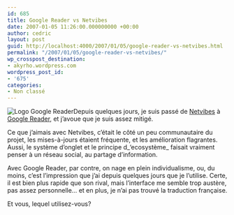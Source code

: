 ```yaml
---
id: 685
title: Google Reader vs Netvibes
date: 2007-01-05 11:26:00.000000000 +00:00
author: cedric
layout: post
guid: http://localhost:4000/2007/01/05/google-reader-vs-netvibes.html
permalink: "/2007/01/05/google-reader-vs-netvibes/"
wp_crosspost_destination:
- akyrho.wordpress.com
wordpress_post_id:
- '675'
categories:
- Non classé
---
```

![Logo Google Reader](/images/images/177663319_b82669f88f_m.jpg)Depuis quelques jours, je suis passé de [Netvibes](http://www.netvibes.com/) à [Google Reader](http://www.google.com/reader/), et j’avoue que je suis assez mitigé.

Ce que j’aimais avec Netvibes, c’était le côté un peu communautaire du projet, les mises-à-jours étaient fréquente, et les amélioration flagrantes. Aussi, le système d’onglet et le principe d\_‘ecosystème\_ faisait vraiment penser à un réseau social, au partage d’information.

Avec Google Reader, par contre, on nage en plein individualisme, ou, du moins, c’est l’impression que j’ai depuis quelques jours que je l’utilise. Certe, il est bien plus rapide que son rival, mais l’interface me semble trop austère, pas assez personnelle… et en plus, je n’ai pas trouvé la traduction française.

Et vous, lequel utilisez-vous?